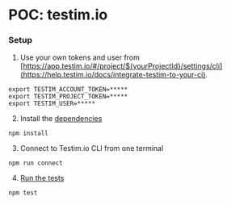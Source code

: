 # POC: testim.io

### Setup

1. Use your own tokens and user from [https://app.testim.io/#/project/${yourProjectId}/settings/cli](https://help.testim.io/docs/integrate-testim-to-your-ci).

```
export TESTIM_ACCOUNT_TOKEN=*****
export TESTIM_PROJECT_TOKEN=*****
export TESTIM_USER=*****
```

2. Install the [dependencies](./package.json)

```
npm install
```

3. Connect to Testim.io CLI from one terminal

```
npm run connect
```

4. [Run the tests](./run.sh)

```
npm test
```
